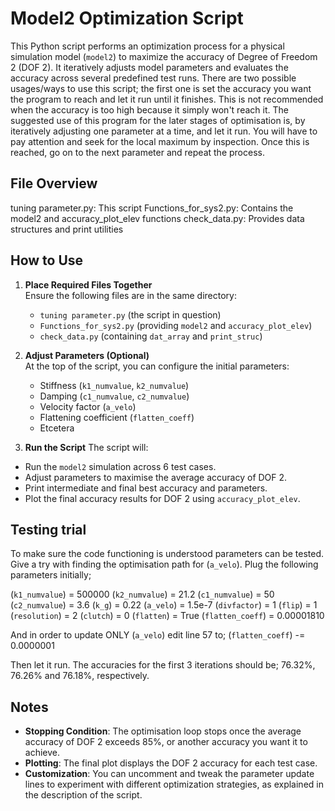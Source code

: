 # Model2 Optimization Script
This Python script performs an optimization process for a physical simulation model (`model2`) to maximize the accuracy of Degree of Freedom 2 (DOF 2). It iteratively adjusts model parameters and evaluates the accuracy across several predefined test runs. There are two possible usages/ways to use this script; the first one is set the accuracy you want the program to reach and let it run until it finishes. This is not recommended when  the accuracy is too high because it simply won't reach it. The suggested use of this program for the later stages of optimisation is, by iteratively adjusting one parameter at a time, and let it run. You will have to pay attention and seek for the local maximum by inspection. Once this is reached, go on to the next parameter and repeat the process. 

## File Overview
tuning parameter.py:          This script
Functions_for_sys2.py:        Contains the model2 and accuracy_plot_elev functions
check_data.py:                Provides data structures and print utilities


## How to Use
1. **Place Required Files Together**  
   Ensure the following files are in the same directory:
   - `tuning parameter.py` (the script in question)
   - `Functions_for_sys2.py` (providing `model2` and `accuracy_plot_elev`)
   - `check_data.py` (containing `dat_array` and `print_struc`)

2. **Adjust Parameters (Optional)**  
   At the top of the script, you can configure the initial parameters:
   - Stiffness (`k1_numvalue`, `k2_numvalue`)
   - Damping (`c1_numvalue`, `c2_numvalue`)
   - Velocity factor (`a_velo`)
   - Flattening coefficient (`flatten_coeff`)
   - Etcetera

3. **Run the Script**
The script will:
- Run the `model2` simulation across 6 test cases.
- Adjust parameters to maximise the average accuracy of DOF 2.
- Print intermediate and final best accuracy and parameters.
- Plot the final accuracy results for DOF 2 using `accuracy_plot_elev`.

## Testing trial
To make sure the code functioning is understood parameters can be tested. Give a try with finding the optimisation path for (`a_velo`). Plug the following parameters initially;

(`k1_numvalue`) = 500000
(`k2_numvalue`) = 21.2
(`c1_numvalue`) = 50 
(`c2_numvalue`) = 3.6
(`k_g`) = 0.22
(`a_velo`) = 1.5e-7 
(`divfactor`) = 1
(`flip`) = 1
(`resolution`) = 2
(`clutch`) = 0
(`flatten`) = True
(`flatten_coeff`) = 0.00001810

And in order to update ONLY (`a_velo`) edit line 57 to;
(`flatten_coeff`) -= 0.0000001

Then let it run. The accuracies for the first 3 iterations should be; 76.32%, 76.26% and 76.18%, respectively.



## Notes
- **Stopping Condition**: The optimisation loop stops once the average accuracy of DOF 2 exceeds 85%, or another accuracy you want it to achieve.
- **Plotting**: The final plot displays the DOF 2 accuracy for each test case.
- **Customization**: You can uncomment and tweak the parameter update lines to experiment with different optimization strategies, as explained in the description of the script.

